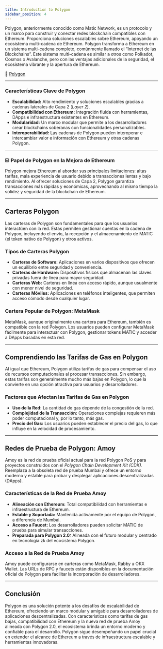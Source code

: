 ```yaml
---
title: Introduction to Polygon
sidebar_position: 4
---
```



Polygon, anteriormente conocido como Matic Network, es un protocolo y un marco para construir y conectar redes blockchain compatibles con Ethereum. Proporciona soluciones escalables sobre Ethereum, apoyando un ecosistema multi-cadena de Ethereum. Polygon transforma a Ethereum en un sistema multi-cadena completo, comúnmente llamado el “Internet de las Blockchains”. Este sistema multi-cadena es similar a otros como Polkadot, Cosmos o Avalanche, pero con las ventajas adicionales de la seguridad, el ecosistema vibrante y la apertura de Ethereum.

🔗 [Polygon](https://polygon.technology)

---

### Características Clave de Polygon

* **Escalabilidad:** Alto rendimiento y soluciones escalables gracias a cadenas laterales de Capa 2 (*Layer 2*).
* **Compatibilidad con Ethereum:** Integración fluida con herramientas, DApps e infraestructura existentes en Ethereum.
* **Modularidad:** Un marco modular que permite a los desarrolladores crear blockchains soberanas con funcionalidades personalizables.
* **Interoperabilidad:** Las cadenas de Polygon pueden interoperar e intercambiar valor e información con Ethereum y otras cadenas Polygon.

---

### El Papel de Polygon en la Mejora de Ethereum

Polygon mejora Ethereum al abordar sus principales limitaciones: altas tarifas, mala experiencia de usuario debido a transacciones lentas y bajo rendimiento. Al ofrecer soluciones de Capa 2, Polygon garantiza transacciones más rápidas y económicas, aprovechando al mismo tiempo la solidez y seguridad de la blockchain de Ethereum.

---

## Carteras Polygon

Las carteras de Polygon son fundamentales para que los usuarios interactúen con la red. Estas permiten gestionar cuentas en la cadena de Polygon, incluyendo el envío, la recepción y el almacenamiento de MATIC (el token nativo de Polygon) y otros activos.

### Tipos de Carteras Polygon

* **Carteras de Software:** Aplicaciones en varios dispositivos que ofrecen un equilibrio entre seguridad y conveniencia.
* **Carteras de Hardware:** Dispositivos físicos que almacenan las claves privadas fuera de línea para mayor seguridad.
* **Carteras Web:** Carteras en línea con acceso rápido, aunque usualmente con menor nivel de seguridad.
* **Carteras Móviles:** Aplicaciones en teléfonos inteligentes, que permiten acceso cómodo desde cualquier lugar.

### Cartera Popular de Polygon: MetaMask

MetaMask, aunque originalmente una cartera para Ethereum, también es compatible con la red Polygon. Los usuarios pueden configurar MetaMask fácilmente para interactuar con Polygon, gestionar tokens MATIC y acceder a DApps basadas en esta red.

---

## Comprendiendo las Tarifas de Gas en Polygon

Al igual que Ethereum, Polygon utiliza tarifas de gas para compensar el uso de recursos computacionales al procesar transacciones. Sin embargo, estas tarifas son generalmente mucho más bajas en Polygon, lo que la convierte en una opción atractiva para usuarios y desarrolladores.

### Factores que Afectan las Tarifas de Gas en Polygon

* **Uso de la Red:** La cantidad de gas depende de la congestión de la red.
* **Complejidad de la Transacción:** Operaciones complejas requieren más poder computacional y, por lo tanto, más gas.
* **Precio del Gas:** Los usuarios pueden establecer el precio del gas, lo que influye en la velocidad de procesamiento.

---

## Redes de Prueba de Polygon: Amoy

Amoy es la red de prueba oficial actual para la red Polygon PoS y para proyectos construidos con el *Polygon Chain Development Kit (CDK)*. Reemplaza a la obsoleta red de prueba Mumbai y ofrece un entorno moderno y estable para probar y desplegar aplicaciones descentralizadas (DApps).

### Características de la Red de Prueba Amoy

* **Alineación con Ethereum:** Total compatibilidad con herramientas e infraestructura de Ethereum.
* **Estable y Soportada:** Mantenida activamente por el equipo de Polygon, a diferencia de Mumbai.
* **Acceso a Faucet:** Los desarrolladores pueden solicitar MATIC de prueba para simular transacciones.
* **Preparada para Polygon 2.0:** Alineada con el futuro modular y centrado en tecnología zk del ecosistema Polygon.

### Acceso a la Red de Prueba Amoy

Amoy puede configurarse en carteras como MetaMask, Rabby u OKX Wallet. Las URLs de RPC y faucets están disponibles en la documentación oficial de Polygon para facilitar la incorporación de desarrolladores.

---

## Conclusión

Polygon es una solución potente a los desafíos de escalabilidad de Ethereum, ofreciendo un marco modular y amigable para desarrolladores de aplicaciones descentralizadas. Con características como tarifas de gas bajas, compatibilidad con Ethereum y la nueva red de prueba Amoy alineada con Polygon 2.0, el ecosistema brinda un entorno moderno y confiable para el desarrollo. Polygon sigue desempeñando un papel crucial en extender el alcance de Ethereum a través de infraestructura escalable y herramientas innovadoras.

